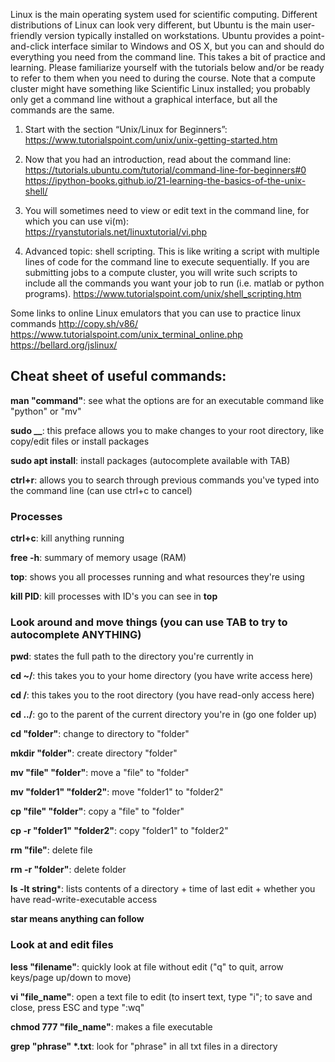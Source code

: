 Linux is the main operating system used for scientific computing. Different distributions of Linux can look very different, but Ubuntu is the main user-friendly version typically installed on workstations. Ubuntu provides a point-and-click interface similar to Windows and OS X, but you can and should do everything you need from the command line. This takes a bit of practice and learning. Please familiarize yourself with the tutorials below and/or be ready to refer to them when you need to during the course. Note that a compute cluster might have something like Scientific Linux installed; you probably only get a command line without a graphical interface, but all the commands are the same. 

1) Start with the section “Unix/Linux for Beginners”:  
	https://www.tutorialspoint.com/unix/unix-getting-started.htm

2) Now that you had an introduction, read about the command line:  
  https://tutorials.ubuntu.com/tutorial/command-line-for-beginners#0  
	https://ipython-books.github.io/21-learning-the-basics-of-the-unix-shell/

3) You will sometimes need to view or edit text in the command line, for which you can use vi(m):   
	https://ryanstutorials.net/linuxtutorial/vi.php

4) Advanced topic: shell scripting. This is like writing a script with multiple lines of code for the command line to execute sequentially. If you are submitting jobs to a compute cluster, you will write such scripts to include all the commands you want your job to run (i.e. matlab or python programs). 
	https://www.tutorialspoint.com/unix/shell_scripting.htm
	
Some links to online Linux emulators that you can use to practice linux commands
	http://copy.sh/v86/
	https://www.tutorialspoint.com/unix_terminal_online.php
	https://bellard.org/jslinux/

## Cheat sheet of useful commands:

**man "command"**: see what the options are for an executable command like "python" or "mv"

**sudo __**: this preface allows you to make changes to your root directory, like copy/edit files or install packages

**sudo apt install**: install packages (autocomplete available with TAB)

**ctrl+r**: allows you to search through previous commands you've typed into the command line (can use ctrl+c to cancel)

### Processes

**ctrl+c**: kill anything running 

**free -h**: summary of memory usage (RAM)

**top**: shows you all processes running and what resources they're using

**kill PID**: kill processes with ID's you can see in **top**

### Look around and move things (you can use **TAB** to try to autocomplete ANYTHING)

**pwd**: states the full path to the directory you're currently in

**cd ~/**: this takes you to your home directory (you have write access here)

**cd /**: this takes you to the root directory (you have read-only access here)

**cd ../**: go to the parent of the current directory you're in (go one folder up)

**cd "folder"**: change to directory to "folder"

**mkdir "folder"**: create directory "folder"

**mv "file" "folder"**: move a "file" to "folder"

**mv "folder1" "folder2"**: move "folder1" to "folder2"

**cp "file" "folder"**: copy a "file" to "folder"

**cp -r "folder1" "folder2"**: copy "folder1" to "folder2"

**rm "file"**: delete file

**rm -r "folder"**: delete folder

**ls -lt string***: lists contents of a directory + time of last edit + whether you have read-write-executable access

**star means anything can follow**

### Look at and edit files

**less "filename"**: quickly look at file without edit ("q" to quit, arrow keys/page up/down to move)

**vi "file_name"**: open a text file to edit (to insert text, type "i"; to save and close, press ESC and type ":wq"

**chmod 777 "file_name"**: makes a file executable

**grep "phrase" \*.txt**: look for "phrase" in all txt files in a directory
